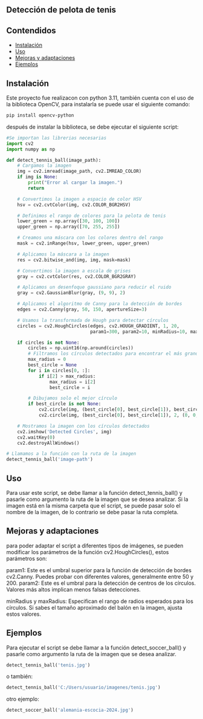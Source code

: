 ## Detección de pelota de tenis

## Contendidos
- [Instalación](#instalación)
- [Uso](#uso)
- [Mejoras y adaptaciones](#mejoras-y-adaptaciones)
- [Ejemplos](#ejemplos)

## Instalación
Este proyecto fue realizacon con python 3.11, también cuenta con el uso de la biblioteca OpenCV, para instalarla se puede usar el siguiente comando:
```bash 
pip install opencv-python
```
después de instalar la biblioteca, se debe ejecutar el siguiente script:

```python
#Se importan las librerias necesarias
import cv2
import numpy as np

def detect_tennis_ball(image_path):
    # Cargamos la imagen
    img = cv2.imread(image_path, cv2.IMREAD_COLOR)
    if img is None:
        print("Error al cargar la imagen.")
        return

    # Convertimos la imagen a espacio de color HSV
    hsv = cv2.cvtColor(img, cv2.COLOR_BGR2HSV)

    # Definimos el rango de colores para la pelota de tenis
    lower_green = np.array([30, 100, 100])
    upper_green = np.array([70, 255, 255])

    # Creamos una máscara con los colores dentro del rango
    mask = cv2.inRange(hsv, lower_green, upper_green)

    # Aplicamos la máscara a la imagen
    res = cv2.bitwise_and(img, img, mask=mask)

    # Convertimos la imagen a escala de grises
    gray = cv2.cvtColor(res, cv2.COLOR_BGR2GRAY)

    # Aplicamos un desenfoque gaussiano para reducir el ruido
    gray = cv2.GaussianBlur(gray, (9, 9), 2)

    # Aplicamos el algoritmo de Canny para la detección de bordes
    edges = cv2.Canny(gray, 50, 150, apertureSize=3)

    # Usamos la transformada de Hough para detectar círculos
    circles = cv2.HoughCircles(edges, cv2.HOUGH_GRADIENT, 1, 20,
                               param1=300, param2=10, minRadius=10, maxRadius=59)

    if circles is not None:
        circles = np.uint16(np.around(circles))
        # Filtramos los círculos detectados para encontrar el más grande
        max_radius = 0
        best_circle = None
        for i in circles[0, :]:
            if i[2] > max_radius:
                max_radius = i[2]
                best_circle = i

        # Dibujamos solo el mejor círculo
        if best_circle is not None:
            cv2.circle(img, (best_circle[0], best_circle[1]), best_circle[2], (0, 255, 0), 2)
            cv2.circle(img, (best_circle[0], best_circle[1]), 2, (0, 0, 255), 3)

    # Mostramos la imagen con los círculos detectados
    cv2.imshow('Detected Circles', img)
    cv2.waitKey(0)
    cv2.destroyAllWindows()

# Llamamos a la función con la ruta de la imagen
detect_tennis_ball('image-path')
```
## Uso
Para usar este script, se debe llamar a la función detect_tennis_ball() y pasarle como argumento la ruta de la imagen que se desea analizar.
Si la imagen está en la misma carpeta que el script, se puede pasar solo el nombre de la imagen, de lo contrario se debe pasar la ruta completa.

## Mejoras y adaptaciones
para poder adaptar el script a diferentes tipos de imágenes, se pueden modificar los parámetros de la función cv2.HoughCircles(), estos parámetros son: 

param1: Este es el umbral superior para la función de detección de bordes cv2.Canny. Puedes probar con diferentes valores, generalmente entre 50 y 200.
param2: Este es el umbral para la detección de centros de los círculos. Valores más altos implican menos falsas detecciones.

minRadius y maxRadius: Especifican el rango de radios esperados para los círculos. Si sabes el tamaño aproximado del balón en la imagen, ajusta estos valores.
## Ejemplos
Para ejecutar el script se debe llamar a la función detect_soccer_ball() y pasarle como argumento la ruta de la imagen que se desea analizar.
```python
detect_tennis_ball('tenis.jpg')
```
o también:
```python
detect_tennis_ball('C:/Users/usuario/imagenes/tenis.jpg')
```
otro ejemplo:
```python   
detect_soccer_ball('alemania-escocia-2024.jpg')
```